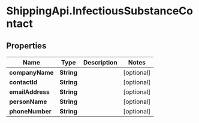 # ShippingApi.InfectiousSubstanceContact

## Properties

Name | Type | Description | Notes
------------ | ------------- | ------------- | -------------
**companyName** | **String** |  | [optional] 
**contactId** | **String** |  | [optional] 
**emailAddress** | **String** |  | [optional] 
**personName** | **String** |  | [optional] 
**phoneNumber** | **String** |  | [optional] 


